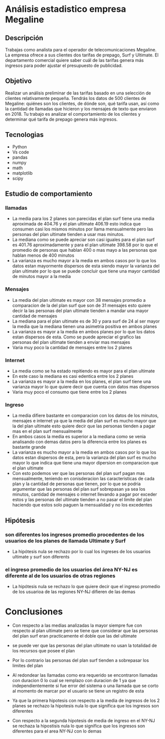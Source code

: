 # Análisis estadistico empresa Megaline

## Descripción
Trabajas como analista para el operador de telecomunicaciones Megaline. La empresa ofrece a sus clientes dos tarifas de prepago, Surf y Ultimate. El departamento comercial quiere saber cuál de las tarifas genera más ingresos para poder ajustar el presupuesto de publicidad.

## Objetivo
Realizar un análisis preliminar de las tarifas basado en una selección de clientes relativamente pequeña. Tendrás los datos de 500 clientes de Megaline: quiénes son los clientes, de dónde son, qué tarifa usan, así como la cantidad de llamadas que hicieron y los mensajes de texto que enviaron en 2018. Tu trabajo es analizar el comportamiento de los clientes y determinar qué tarifa de prepago genera más ingresos.

## Tecnologias
- Python
- Vs code
- pandas
- numpy
- math
- matplotlib
- scipy


## Estudio de comportamiento

### llamadas
- La media para los 2 planes son parecidas el plan surf tiene una media aproximada de 404.76 y el plan ultimate 406.19 esto indica que consumen casi los mismos minutos por llama mensualmente pero las personas del plan ultimate tienden a usar mas minutos.
- La mediana como se puede apreciar son casi iguales para el plan surf es 401.76 aproximadamente y para el plan ultimate 398.58 por lo que el promedio de personas que hablan 400 o mas mayo a las personas que hablan menos de 400 minutos
- La varianza es mucho mayor a la media en ambos casos por lo que los datos estan mayormente dispersos de esta siendo mayor la varianza del plan ultimate por lo que se puede concluir que tiene una mayor cantidad de minutos mayor a la media

### Mensajes
- La media del plan ultimate es mayor con 38 mensajes promedio a comparacion de la del plan surf que son de 31 mensajes esto quiere decir la las personas del plan ultimate tienden a mandar una mayor cantidad de mensajes
- La mediana para el plan ultimate es de 30 y para surf de 24 al ser mayor la media que la mediana tienen una asimetria positiva en ambos planes
- La varianza es mayor a la media en ambos planes por lo que los datos estan dispersos de esta. Como se puede apreciar el grafico las personas del plan ultimate tienden a enviar mas mensajes 
- Varia muy poco la cantidad de mensajes  entre los 2 planes

### Internet
- La media como se ha estado repitiendo es mayor para el plan ultimate 
- En este caso la mediana es casi edentica entre los 2 planes
- La varianza es mayor a la media en los planes, el plan surf tiene una varianza mayor lo que quiere decir que cuenta con datos mas dispersos
- Varia muy poco el consumo que tiene entre los 2 planes

### Ingreso
- La media difiere bastante en comparacion con los datos de los minutos, mensajes e internet ya que la media del plan surf es mucho mayor que la del plan ultimate esto quiere decir que las personas tienden a pagar mas en el plan surf mensualmente
- En ambos casos la media es superior a la mediana como se venia analisando con demas datos pero la diferencia entre los planes es bastante grande 
- La varianza es mucho mayor a la media en ambos casos por lo que los datos estan dispersos de esta, pero la varianza del plan surf es mucho mayor lo que indica que tiene una mayor dipersion en comparacion que el plan ultimate 
- Con esto podemos ver que las personas del plan surf pagan mas mensualmente, teniendo en conisderacion las caracteristicas de cada plan y la cantidad de personas que tienen, por lo que se podria argumentar que las personas del plan surf sobrepasan ya sea los minutos, cantidad de mensajes o internet llevando a pagar por exceder estos y las personas del ultimate tienden a no pasar el limite del plan haciendo que estos solo paguen la mensualidad y no los excedentes

## Hipótesis
 ### son diferentes los ingresos promedio procedentes de los usuarios de los planes de llamada Ultimate y Surf
- La hipótesis nula se rechazo por lo cual los ingreses de los usuarios ultimate y surf son diferents

### el ingreso promedio de los usuarios del área NY-NJ es diferente al de los usuarios de otras regiones
- La hipótesis nula se rechazo lo que quiere decir que el ingreso promedio de los usuarioa de las regiones NY-NJ difieren de las demas

# Conclusiones

- Con respecto a las medias analizadas la mayor siempre fue con respecto al plan ultimate pero se tiene que considerar que las personas del plan surf eran practicamente el doble que las del ultimate 

- se puede ver que las personas del plan ultimate no usan la totalidad de los recursos que posee el plan 

- Por lo contrario las personas del plan surf tienden a sobrepasar los limites del plan 

- Al redondear las llamadas como era requerido se encontraron llamadas con duracion 0 lo cual se remplazo con duracion de 1 ya que independientemente si fue error del sistema o una llamada que se corto al momento de marcar por el usuario se tiene un registro de esta

- Ya que la primera hipotesis con respecto a la media de ingresos de los 2 planes se rechazo la hipotesis nula lo que significa que los ingresos son diferentes

- Con respecto a la segunda hipotesis de media de ingreso en el NY-NJ se rechaza la hipostisis nula lo que significa que los ingresos son diferentes para el area NY-NJ con lo demas

